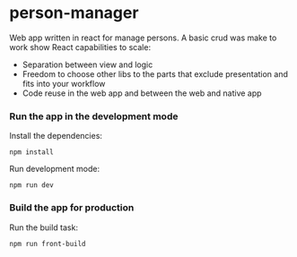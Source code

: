 # person-manager
Web app written in react for manage persons. A basic crud was make to work show React capabilities to scale:

 * Separation between view and logic
 * Freedom to choose other libs to the parts that exclude presentation and fits into your workflow
 * Code reuse in the web app and between the web and native app 


### Run the app in the development mode

Install the dependencies: 

```npm install```

Run development mode: 

```npm run dev```

### Build the app for production

Run the build task:

```npm run front-build```

